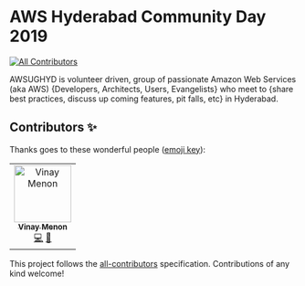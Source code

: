# AWS Hyderabad Community Day 2019
[![All Contributors](https://img.shields.io/badge/all_contributors-1-orange.svg?style=flat-square)](#contributors-)

AWSUGHYD is volunteer driven, group of passionate Amazon Web Services (aka AWS) {Developers, Architects, Users, Evangelists} who meet to {share best practices, discuss up coming features, pit falls, etc} in Hyderabad.

## Contributors ✨

Thanks goes to these wonderful people ([emoji key](https://allcontributors.org/docs/en/emoji-key)):

<!-- ALL-CONTRIBUTORS-LIST:START - Do not remove or modify this section -->
<!-- prettier-ignore-start -->
<!-- markdownlint-disable -->
<table>
  <tr>
    <td align="center"><a href="http://www.vmmenon.org"><img src="https://avatars2.githubusercontent.com/u/5100638?v=4" width="100px;" alt="Vinay Menon"/><br /><sub><b>Vinay Menon</b></sub></a><br /><a href="https://github.com/awsughyd/community-day-2019/commits?author=vinay" title="Code">💻</a> <a href="#design-vinay" title="Design">🎨</a></td>
  </tr>
</table>

<!-- markdownlint-enable -->
<!-- prettier-ignore-end -->
<!-- ALL-CONTRIBUTORS-LIST:END -->

This project follows the [all-contributors](https://github.com/all-contributors/all-contributors) specification. Contributions of any kind welcome!